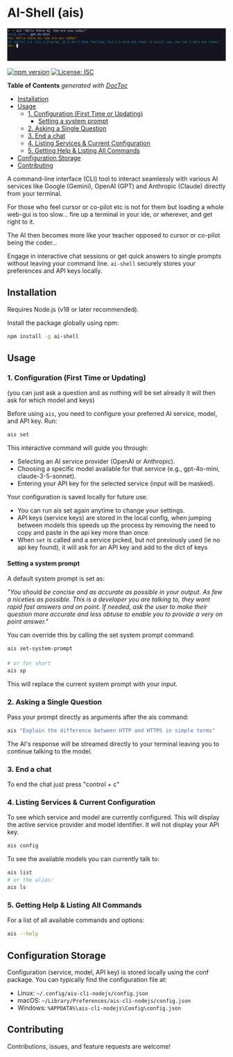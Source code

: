 # AI-Shell (ais)

![Screenshot](docs/screenshot.png)

[![npm version](https://badge.fury.io/js/ai-shell.svg)](https://badge.fury.io/js/ai-shell)
[![License: ISC](https://img.shields.io/badge/License-ISC-blue.svg)](https://opensource.org/licenses/ISC)
<!-- [![Downloads](https://img.shields.io/npm/dm/ai-shell.svg)](https://www.npmjs.com/package/ai-shell) -->
<!-- Optional: Add downloads badge after publishing -->

<!-- START doctoc generated TOC please keep comment here to allow auto update -->
<!-- DON'T EDIT THIS SECTION, INSTEAD RE-RUN doctoc TO UPDATE -->
**Table of Contents**  *generated with [DocToc](https://github.com/thlorenz/doctoc)*

- [Installation](#installation)
- [Usage](#usage)
  - [1. Configuration (First Time or Updating)](#1-configuration-first-time-or-updating)
    - [Setting a system prompt](#setting-a-system-prompt)
  - [2. Asking a Single Question](#2-asking-a-single-question)
  - [3. End a chat](#3-end-a-chat)
  - [4. Listing Services & Current Configuration](#4-listing-services--current-configuration)
  - [5. Getting Help & Listing All Commands](#5-getting-help--listing-all-commands)
- [Configuration Storage](#configuration-storage)
- [Contributing](#contributing)

<!-- END doctoc generated TOC please keep comment here to allow auto update -->


A command-line interface (CLI) tool to interact seamlessly with various AI services like Google (Gemini), OpenAI (GPT) and Anthropic (Claude) directly from your terminal.

For those who feel cursor or co-pilot etc is not for them but loading a whole web-gui is too slow... fire up a terminal in your ide, or wherever, and get right to it.

The AI then becomes more like your teacher opposed to cursor or co-pilot being the coder... 

Engage in interactive chat sessions or get quick answers to single prompts without leaving your command line. `ai-shell` securely stores your preferences and API keys locally.

## Installation

Requires Node.js (v18 or later recommended).

Install the package globally using npm:
```bash
npm install -g ai-shell
```

## Usage
### 1. Configuration (First Time or Updating)

(you can just ask a question and as nothing will be set already it will then ask for which model and keys)

Before using `ais`, you need to configure your preferred AI service, model, and API key. Run:
```bash
ais set
```

This interactive command will guide you through:
- Selecting an AI service provider (OpenAI or Anthropic).
- Choosing a specific model available for that service (e.g., gpt-4o-mini, claude-3-5-sonnet).
- Entering your API key for the selected service (input will be masked).

Your configuration is saved locally for future use. 
- You can run ais set again anytime to change your settings.
- API keys (service keys) are stored in the local config, when jumping between models this speeds up the process by removing the need to copy and paste in the api key more than once.
- When `set` is called and a service picked, but not previously used (ie no api key found), it will ask for an API key and add to the dict of keys

#### Setting a system prompt
A default system prompt is set as:

_"You should be concise and as accurate as possible in your output. As few a niceties as possible. This is a
developer you are talking to, they want rapid fast answers and on point. If needed, ask the user to make their
question more accurate and less obtuse to enable you to provide a very on point answer."_

You can override this by calling the set system prompt command:
```bash
ais set-system-prompt

# or for short
ais sp
```

This will replace the current system prompt with your input.


### 2. Asking a Single Question
Pass your prompt directly as arguments after the ais command:
```bash
ais "Explain the difference between HTTP and HTTPS in simple terms"
```

The AI's response will be streamed directly to your terminal leaving you to continue talking to the model.

### 3. End a chat

To end the chat just press "control + c"

### 4. Listing Services & Current Configuration
To see which service and model are currently configured.
This will display the active service provider and model identifier. It will not display your API key.
```bash
ais config
```

To see the available models you can currently talk to:
```bash
ais list
# or the alias:
ais ls
```

### 5. Getting Help & Listing All Commands

For a list of all available commands and options:

```bash
ais --help
```

## Configuration Storage
Configuration (service, model, API key) is stored locally using the conf package. You can typically find the configuration file at:

- Linux: `~/.config/ais-cli-nodejs/config.json`
- macOS: `~/Library/Preferences/ais-cli-nodejs/config.json`
- Windows: `%APPDATA%\ais-cli-nodejs\Config\config.json`

## Contributing
Contributions, issues, and feature requests are welcome! 

